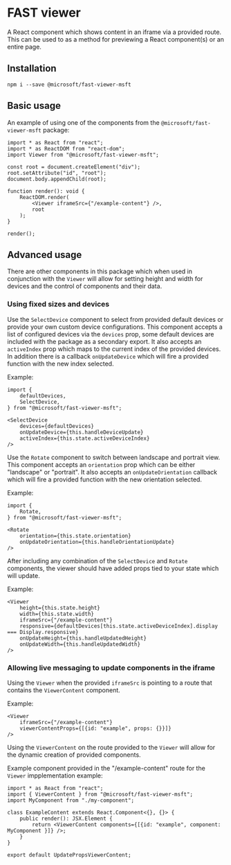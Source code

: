 
# FAST viewer
A React component which shows content in an iframe via a provided route.
This can be used to as a method for previewing a React component(s) or an entire page.

## Installation
`npm i --save @microsoft/fast-viewer-msft`

## Basic usage
An example of using one of the components from the `@microsoft/fast-viewer-msft` package:

```tsx
import * as React from "react";
import * as ReactDOM from "react-dom";
import Viewer from "@microsoft/fast-viewer-msft";

const root = document.createElement("div");
root.setAttribute("id", "root");
document.body.appendChild(root);

function render(): void {
    ReactDOM.render(
        <Viewer iframeSrc={"/example-content"} />,
        root
    );
}

render();
```

## Advanced usage
There are other components in this package which when used in conjunction with the `Viewer` will allow for setting height and width for devices and the control of components and their data.

### Using fixed sizes and devices
Use the `SelectDevice` component to select from provided default devices or provide your own custom device configurations. This component accepts a list of configured devices via the `devices` prop, some default devices are included with the package as a secondary export. It also accepts an `activeIndex` prop which maps to the current index of the provided devices. In addition there is a callback `onUpdateDevice` which will fire a provided function with the new index selected.

Example:
```tsx
import {
    defaultDevices,
    SelectDevice,
} from "@microsoft/fast-viewer-msft";

<SelectDevice
    devices={defaultDevices}
    onUpdateDevice={this.handleDeviceUpdate}
    activeIndex={this.state.activeDeviceIndex}
/>
```

Use the `Rotate` component to switch between landscape and portrait view. This component accepts an `orientation` prop which can be either "landscape" or "portrait". It also accepts an `onUpdateOrientation` callback which will fire a provided function with the new orientation selected.

Example:
```tsx
import {
    Rotate,
} from "@microsoft/fast-viewer-msft";

<Rotate
    orientation={this.state.orientation}
    onUpdateOrientation={this.handleOrientationUpdate}
/>
```

After including any combination of the `SelectDevice` and `Rotate` components, the viewer should have added props tied to your state which will update.

Example:
```tsx
<Viewer
    height={this.state.height}
    width={this.state.width}
    iframeSrc={"/example-content"}
    responsive={defaultDevices[this.state.activeDeviceIndex].display === Display.responsive}
    onUpdateHeight={this.handleUpdatedHeight}
    onUpdateWidth={this.handleUpdatedWidth}
/>
```

### Allowing live messaging to update components in the iframe
Using the `Viewer` when the provided `iframeSrc` is pointing to a route that contains the `ViewerContent` component.

Example:
```tsx
<Viewer
    iframeSrc={"/example-content"}
    viewerContentProps={[{id: "example", props: {}}]}
/>
```

Using the `ViewerContent` on the route provided to the `Viewer` will allow for the dynamic creation of provided components.

Example component provided in the "/example-content" route for the `Viewer` impplementation example:
```tsx
import * as React from "react";
import { ViewerContent } from "@microsoft/fast-viewer-msft";
import MyComponent from "./my-component";

class ExampleContent extends React.Component<{}, {}> {
    public render(): JSX.Element {
        return <ViewerContent components={[{id: "example", component: MyComponent }]} />;
    }
}

export default UpdatePropsViewerContent;
```
